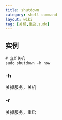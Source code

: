 ```yaml
---
title: shutdown
category: shell command
layout: wiki
tag: [关机,重启,sudo]
---
```


## 实例

```shell
# 立即关机
sudo shutdown -h now
```

### -h

关掉服务，关机

### -r

关掉服务，重启
